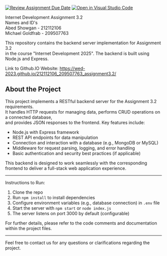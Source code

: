 [![Review Assignment Due Date](https://classroom.github.com/assets/deadline-readme-button-22041afd0340ce965d47ae6ef1cefeee28c7c493a6346c4f15d667ab976d596c.svg)](https://classroom.github.com/a/WkLPf7o5)
[![Open in Visual Studio Code](https://classroom.github.com/assets/open-in-vscode-718a45dd9cf7e7f842a935f5ebbe5719a5e09af4491e668f4dbf3b35d5cca122.svg)](https://classroom.github.com/online_ide?assignment_repo_id=11168133&assignment_repo_type=AssignmentRepo)

Internet Development Assignment 3.2  
Names and ID's  
Abed Showgan - 212112106  
Michael Goldfrab - 209507763  

This repository contains the backend server implementation for Assignment 3.2  
in the course "Internet Development 2025". The backend is built using Node.js and Express.

Link to Github.IO Website: https://wed-2023.github.io/212112106_209507763_assignment3.2/

About the Project  
-----------------  
This project implements a RESTful backend server for the Assignment 3.2 requirements.  
It handles HTTP requests for managing data, performs CRUD operations on a connected database,  
and provides JSON responses to the frontend. Key features include:

- Node.js with Express framework  
- REST API endpoints for data manipulation  
- Connection and interaction with a database (e.g., MongoDB or MySQL)  
- Middleware for request parsing, logging, and error handling  
- Basic authentication and security best practices (if applicable)  

This backend is designed to work seamlessly with the corresponding frontend to deliver a full-stack web application experience.

---

Instructions to Run:  
1. Clone the repo  
2. Run `npm install` to install dependencies  
3. Configure environment variables (e.g., database connection) in `.env` file  
4. Start the server with `npm start` or `node index.js`  
5. The server listens on port 3000 by default (configurable)  

For further details, please refer to the code comments and documentation within the project files.

---

Feel free to contact us for any questions or clarifications regarding the project.
